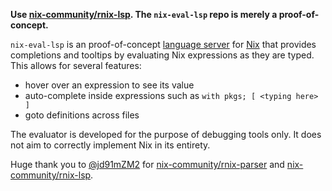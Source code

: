 **Use [nix-community/rnix-lsp](https://github.com/nix-community/rnix-lsp). The `nix-eval-lsp` repo is merely a proof-of-concept.**

`nix-eval-lsp` is an proof-of-concept [language server](https://langserver.org/) for [Nix](https://nixos.org) that provides completions and tooltips by evaluating Nix expressions as they are typed. This allows for several features:

- hover over an expression to see its value
- auto-complete inside expressions such as `with pkgs; [ <typing here> ]`
- goto definitions across files

The evaluator is developed for the purpose of debugging tools only. It does not aim to correctly implement Nix in its entirety.

Huge thank you to [@jd91mZM2](https://github.com/jd91mZM2) for [nix-community/rnix-parser](https://github.com/nix-community/rnix-parser) and [nix-community/rnix-lsp](https://github.com/nix-community/rnix-lsp).
